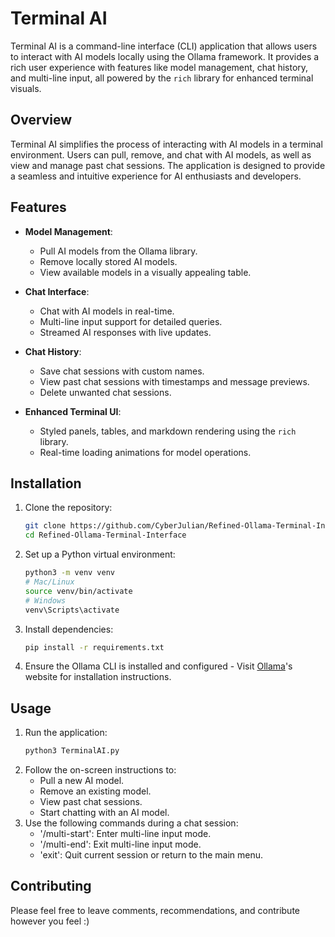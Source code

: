 # Terminal AI

Terminal AI is a command-line interface (CLI) application that allows users to interact with AI models locally using the Ollama framework. It provides a rich user experience with features like model management, chat history, and multi-line input, all powered by the `rich` library for enhanced terminal visuals.

## Overview

Terminal AI simplifies the process of interacting with AI models in a terminal environment. Users can pull, remove, and chat with AI models, as well as view and manage past chat sessions. The application is designed to provide a seamless and intuitive experience for AI enthusiasts and developers.

## Features

- **Model Management**:
  - Pull AI models from the Ollama library.
  - Remove locally stored AI models.
  - View available models in a visually appealing table.

- **Chat Interface**:
  - Chat with AI models in real-time.
  - Multi-line input support for detailed queries.
  - Streamed AI responses with live updates.

- **Chat History**:
  - Save chat sessions with custom names.
  - View past chat sessions with timestamps and message previews.
  - Delete unwanted chat sessions.

- **Enhanced Terminal UI**:
  - Styled panels, tables, and markdown rendering using the `rich` library.
  - Real-time loading animations for model operations.

## Installation

1. Clone the repository:
   ```bash
   git clone https://github.com/CyberJulian/Refined-Ollama-Terminal-Interface.git
   cd Refined-Ollama-Terminal-Interface
   ```
2. Set up a Python virtual environment:
   ```bash
   python3 -m venv venv
   # Mac/Linux
   source venv/bin/activate
   # Windows
   venv\Scripts\activate
   ```
3. Install dependencies:
   ```bash
   pip install -r requirements.txt
   ```
4. Ensure the Ollama CLI is installed and configured - Visit [Ollama](https://ollama.com)'s website for installation instructions.

## Usage
1. Run the application:
   ```bash
   python3 TerminalAI.py
   ```
2. Follow the on-screen instructions to:
    - Pull a new AI model.
    - Remove an existing model.
    - View past chat sessions.
    - Start chatting with an AI model.
3. Use the following commands during a chat session:
    - '/multi-start': Enter multi-line input mode.
    - '/multi-end': Exit multi-line input mode.
    - 'exit': Quit current session or return to the main menu.

## Contributing
Please feel free to leave comments, recommendations, and contribute however you feel :)
